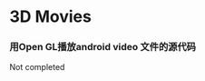 # 3D Movies
### 用Open GL播放android video 文件的源代码

Not completed
<!--stackedit_data:
eyJoaXN0b3J5IjpbLTgxNDEyOTM2N119
-->